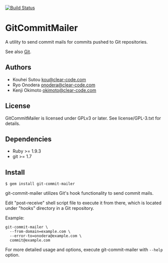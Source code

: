 [![Build Status](https://travis-ci.org/clear-code/git-commit-mailer.svg?branch=master)](https://travis-ci.org/clear-code/git-commit-mailer)

# GitCommitMailer

A utility to send commit mails for commits pushed to Git repositories.

See also [Git](http://git-scm.com/).

## Authors

* Kouhei Sutou <kou@clear-code.com>
* Ryo Onodera <onodera@clear-code.com>
* Kenji Okimoto <okimoto@clear-code.com>

## License

GitCommitMailer is licensed under GPLv3 or later. See
license/GPL-3.txt for details.

## Dependencies

* Ruby >= 1.9.3
* git >= 1.7

## Install

~~~
$ gem install git-commit-mailer
~~~

git-commit-mailer utilizes Git's hook functionality to send
commit mails.

Edit "post-receive" shell script file to execute it from there,
which is located under "hooks" directory in a Git repository.

Example:

~~~
git-commit-mailer \
  --from-domain=example.com \
  --error-to=onodera@example.com \
  commit@example.com
~~~

For more detailed usage and options, execute git-commit-mailer
with `--help` option.
